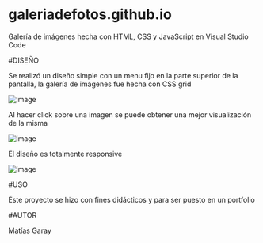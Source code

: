 # galeriadefotos.github.io

Galería de imágenes hecha con HTML, CSS y JavaScript en Visual Studio Code

#DISEÑO

Se realizó un diseño simple con un menu fijo en la parte superior de la pantalla, la galería de imágenes fue hecha con CSS grid


![image](https://user-images.githubusercontent.com/86371102/174875330-6011d86b-238d-406d-912f-f9999d66047e.png)

Al hacer click sobre una imagen se puede obtener una mejor visualización de la misma

![image](https://user-images.githubusercontent.com/86371102/174875408-4af9a9d6-953a-4249-895d-622d16f00a6e.png)

El diseño es totalmente responsive

![image](https://user-images.githubusercontent.com/86371102/174876293-79218eab-66fd-4bbd-b17b-fdeecc109d6d.png)

#USO

Éste proyecto se hizo con fines didácticos y para ser puesto en un portfolio

#AUTOR

Matías Garay
